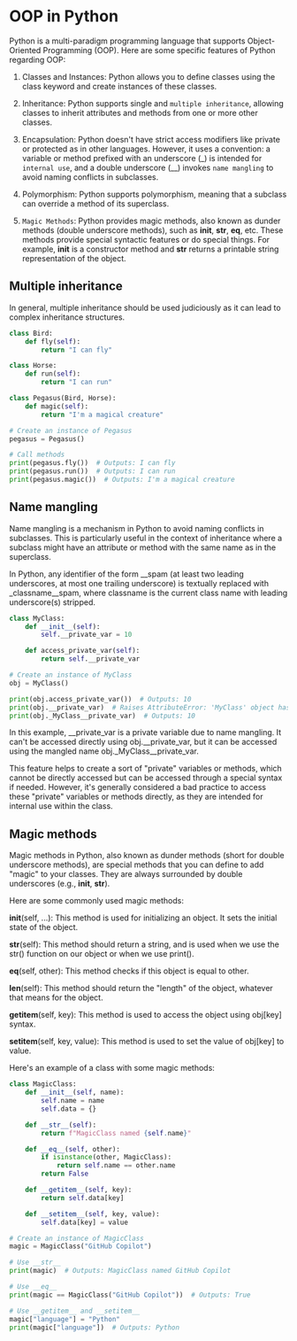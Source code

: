 # OOP in Python

Python is a multi-paradigm programming language that supports Object-Oriented Programming (OOP). Here are some specific features of Python regarding OOP:

1. Classes and Instances: Python allows you to define classes using the class keyword and create instances of these classes.

2. Inheritance: Python supports single and `multiple inheritance`, allowing classes to inherit attributes and methods from one or more other classes.

3. Encapsulation: Python doesn't have strict access modifiers like private or protected as in other languages. However, it uses a convention: a variable or method prefixed with an underscore (_) is intended for `internal use`, and a double underscore (__) invokes `name mangling` to avoid naming conflicts in subclasses.

4. Polymorphism: Python supports polymorphism, meaning that a subclass can override a method of its superclass.

5. `Magic Methods`: Python provides magic methods, also known as dunder methods (double underscore methods), such as __init__, __str__, __eq__, etc. These methods provide special syntactic features or do special things. For example, __init__ is a constructor method and __str__ returns a printable string representation of the object.

## Multiple inheritance

In general, multiple inheritance should be used judiciously as it can lead to complex inheritance structures.

```python
class Bird:
    def fly(self):
        return "I can fly"

class Horse:
    def run(self):
        return "I can run"

class Pegasus(Bird, Horse):
    def magic(self):
        return "I'm a magical creature"

# Create an instance of Pegasus
pegasus = Pegasus()

# Call methods
print(pegasus.fly())  # Outputs: I can fly
print(pegasus.run())  # Outputs: I can run
print(pegasus.magic())  # Outputs: I'm a magical creature
```

## Name mangling

Name mangling is a mechanism in Python to avoid naming conflicts in subclasses. This is particularly useful in the context of inheritance where a subclass might have an attribute or method with the same name as in the superclass.

In Python, any identifier of the form __spam (at least two leading underscores, at most one trailing underscore) is textually replaced with _classname__spam, where classname is the current class name with leading underscore(s) stripped.

```python
class MyClass:
    def __init__(self):
        self.__private_var = 10

    def access_private_var(self):
        return self.__private_var

# Create an instance of MyClass
obj = MyClass()

print(obj.access_private_var())  # Outputs: 10
print(obj.__private_var)  # Raises AttributeError: 'MyClass' object has no attribute '__private_var'
print(obj._MyClass__private_var)  # Outputs: 10
```

In this example, __private_var is a private variable due to name mangling. It can't be accessed directly using obj.__private_var, but it can be accessed using the mangled name obj._MyClass__private_var.

This feature helps to create a sort of "private" variables or methods, which cannot be directly accessed but can be accessed through a special syntax if needed. However, it's generally considered a bad practice to access these "private" variables or methods directly, as they are intended for internal use within the class.

## Magic methods

Magic methods in Python, also known as dunder methods (short for double underscore methods), are special methods that you can define to add "magic" to your classes. They are always surrounded by double underscores (e.g., __init__, __str__).

Here are some commonly used magic methods:

__init__(self, ...): This method is used for initializing an object. It sets the initial state of the object.

__str__(self): This method should return a string, and is used when we use the str() function on our object or when we use print().

__eq__(self, other): This method checks if this object is equal to other.

__len__(self): This method should return the "length" of the object, whatever that means for the object.

__getitem__(self, key): This method is used to access the object using obj[key] syntax.

__setitem__(self, key, value): This method is used to set the value of obj[key] to value.

Here's an example of a class with some magic methods:

```python
class MagicClass:
    def __init__(self, name):
        self.name = name
        self.data = {}

    def __str__(self):
        return f"MagicClass named {self.name}"

    def __eq__(self, other):
        if isinstance(other, MagicClass):
            return self.name == other.name
        return False

    def __getitem__(self, key):
        return self.data[key]

    def __setitem__(self, key, value):
        self.data[key] = value

# Create an instance of MagicClass
magic = MagicClass("GitHub Copilot")

# Use __str__
print(magic)  # Outputs: MagicClass named GitHub Copilot

# Use __eq__
print(magic == MagicClass("GitHub Copilot"))  # Outputs: True

# Use __getitem__ and __setitem__
magic["language"] = "Python"
print(magic["language"])  # Outputs: Python
```
